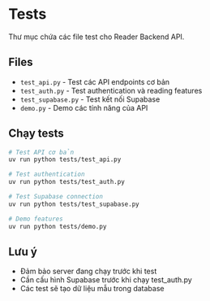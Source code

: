 # Tests

Thư mục chứa các file test cho Reader Backend API.

## Files

- `test_api.py` - Test các API endpoints cơ bản
- `test_auth.py` - Test authentication và reading features
- `test_supabase.py` - Test kết nối Supabase
- `demo.py` - Demo các tính năng của API

## Chạy tests

```bash
# Test API cơ bản
uv run python tests/test_api.py

# Test authentication
uv run python tests/test_auth.py

# Test Supabase connection
uv run python tests/test_supabase.py

# Demo features
uv run python tests/demo.py
```

## Lưu ý

- Đảm bảo server đang chạy trước khi test
- Cần cấu hình Supabase trước khi chạy test_auth.py
- Các test sẽ tạo dữ liệu mẫu trong database 